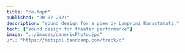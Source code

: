 ```yaml
---
title: "c​ο​-​λ​α​μ​π" 
published: "20-07-2021"
description: "sound design for a poem by Lamprini Karastamati."
tech: ["sound design for theater performance"]
image: "../images/genericPhoto.jpg"
url: "https://mitspol.bandcamp.com/track/c"
---
```


